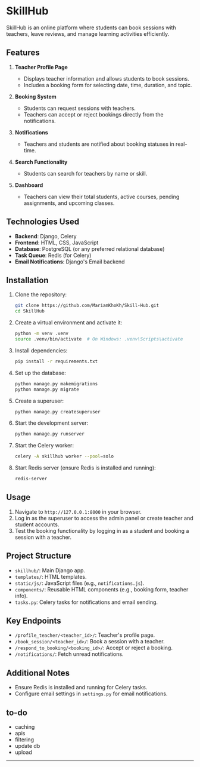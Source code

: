 # SkillHub

SkillHub is an online platform where students can book sessions with teachers, leave reviews, and manage learning activities efficiently.

## Features

1. **Teacher Profile Page**
   - Displays teacher information and allows students to book sessions.
   - Includes a booking form for selecting date, time, duration, and topic.

2. **Booking System**
   - Students can request sessions with teachers.
   - Teachers can accept or reject bookings directly from the notifications.

3. **Notifications**
   - Teachers and students are notified about booking statuses in real-time.

4. **Search Functionality**
   - Students can search for teachers by name or skill.

5. **Dashboard**
   - Teachers can view their total students, active courses, pending assignments, and upcoming classes.

## Technologies Used

- **Backend**: Django, Celery
- **Frontend**: HTML, CSS, JavaScript
- **Database**: PostgreSQL (or any preferred relational database)
- **Task Queue**: Redis (for Celery)
- **Email Notifications**: Django's Email backend

## Installation

1. Clone the repository:
   ```bash
   git clone https://github.com/MariamKhoKh/Skill-Hub.git
   cd SkillHub
   ```

2. Create a virtual environment and activate it:
   ```bash
   python -m venv .venv
   source .venv/bin/activate  # On Windows: .venv\Scripts\activate
   ```

3. Install dependencies:
   ```bash
   pip install -r requirements.txt
   ```

4. Set up the database:
   ```bash
   python manage.py makemigrations
   python manage.py migrate
   ```

5. Create a superuser:
   ```bash
   python manage.py createsuperuser
   ```

6. Start the development server:
   ```bash
   python manage.py runserver
   ```

7. Start the Celery worker:
   ```bash
   celery -A skillhub worker --pool=solo
   ```

8. Start Redis server (ensure Redis is installed and running):
   ```bash
   redis-server
   ```

## Usage

1. Navigate to `http://127.0.0.1:8000` in your browser.
2. Log in as the superuser to access the admin panel or create teacher and student accounts.
3. Test the booking functionality by logging in as a student and booking a session with a teacher.

## Project Structure

- `skillhub/`: Main Django app.
- `templates/`: HTML templates.
- `static/js/`: JavaScript files (e.g., `notifications.js`).
- `components/`: Reusable HTML components (e.g., booking form, teacher info).
- `tasks.py`: Celery tasks for notifications and email sending.

## Key Endpoints

- `/profile_teacher/<teacher_id>/`: Teacher's profile page.
- `/book_session/<teacher_id>/`: Book a session with a teacher.
- `/respond_to_booking/<booking_id>/`: Accept or reject a booking.
- `/notifications/`: Fetch unread notifications.

## Additional Notes

- Ensure Redis is installed and running for Celery tasks.
- Configure email settings in `settings.py` for email notifications.

## to-do

- caching
- apis
- filtering
- update db
- upload

---


